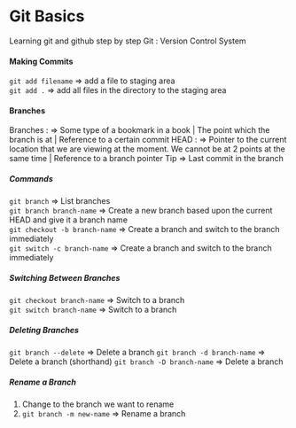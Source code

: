# Git Basics

Learning git and github step by step
Git
: Version Control System

#### Making Commits

`git add filename` => add a file to staging area \
`git add .` => add all files in the directory to the staging area

#### Branches

Branches
: => Some type of a bookmark in a book | The point which the branch is at | Reference to a certain commit
HEAD
: => Pointer to the current location that we are viewing at the moment. We cannot be at 2 points at the same time | Reference to a branch pointer
Tip => Last commit in the branch

##### Commands

`git branch` => List branches \
`git branch branch-name` => Create a new branch based upon the current HEAD and give it a branch name \
`git checkout -b branch-name` => Create a branch and switch to the branch immediately \
`git switch -c branch-name` => Create a branch and switch to the branch immediately

##### Switching Between Branches

`git checkout branch-name` => Switch to a branch \
`git switch branch-name` => Switch to a branch

##### Deleting Branches

`git branch --delete` => Delete a branch
`git branch -d branch-name` => Delete a branch (shorthand)
`git branch -D branch-name` => Delete a branch

##### Rename a Branch

1. Change to the branch we want to rename
2. `git branch -m new-name` => Rename a branch
